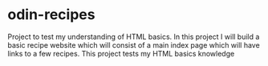 # odin-recipes
Project to test my understanding of HTML basics.
In this project I will build a basic recipe website which will consist of a main index page which will have links to a few recipes.
This project tests my HTML basics knowledge
